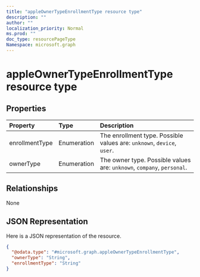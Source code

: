 ```yaml
---
title: "appleOwnerTypeEnrollmentType resource type"
description: ""
author: ""
localization_priority: Normal
ms.prod: ""
doc_type: resourcePageType
Namespace: microsoft.graph
---
```



# appleOwnerTypeEnrollmentType resource type



## Properties
|Property|Type|Description|
|:---|:---|:---|
|enrollmentType|Enumeration|The enrollment type. Possible values are: `unknown`, `device`, `user`.|
|ownerType|Enumeration|The owner type. Possible values are: `unknown`, `company`, `personal`.|

## Relationships
None

## JSON Representation
Here is a JSON representation of the resource.
<!-- {
  "blockType": "resource",
  "@odata.type": "microsoft.graph.appleOwnerTypeEnrollmentType"
}
-->
``` json
{
  "@odata.type": "#microsoft.graph.appleOwnerTypeEnrollmentType",
  "ownerType": "String",
  "enrollmentType": "String"
}
```

